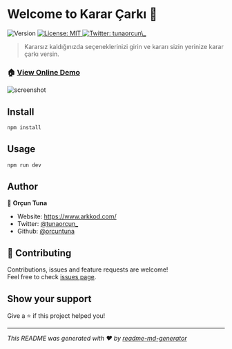 <h1>Welcome to Karar Çarkı 👋</h1>
<p>
  <img alt="Version" src="https://img.shields.io/badge/version-1.0.0-blue.svg?cacheSeconds=2592000" />
  <a href="#" target="_blank">
    <img alt="License: MIT" src="https://img.shields.io/badge/License-MIT-yellow.svg" />
  </a>
  <a href="https://twitter.com/tunaorcun\_" target="_blank">
    <img alt="Twitter: tunaorcun\_" src="https://img.shields.io/twitter/follow/tunaorcun\_.svg?style=social" />
  </a>
</p>

> Kararsız kaldığınızda seçeneklerinizi girin ve kararı sizin yerinize karar çarkı versin.

### 🏠 [View Online Demo](https://karar-carki.now.sh/)

![screenshot](https://raw.githubusercontent.com/orcuntuna/karar-carki/master/images/screenshot.gif)

## Install

```sh
npm install
```

## Usage

```sh
npm run dev
```

## Author

👤 **Orçun Tuna**

* Website: https://www.arkkod.com/
* Twitter: [@tunaorcun\_](https://twitter.com/tunaorcun\_)
* Github: [@orcuntuna](https://github.com/orcuntuna)

## 🤝 Contributing

Contributions, issues and feature requests are welcome!<br />Feel free to check [issues page](https://github.com/orcuntuna/karar-carki/issues). 

## Show your support

Give a ⭐️ if this project helped you!

***
_This README was generated with ❤️ by [readme-md-generator](https://github.com/kefranabg/readme-md-generator)_
